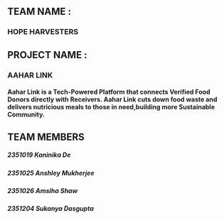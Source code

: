 ## TEAM NAME :
### HOPE HARVESTERS
## PROJECT NAME :
### AAHAR LINK
#### Aahar Link is a Tech-Powered Platform that connects Verified Food Donors directly with Receivers. Aahar Link cuts down food waste and delivers nutricious meals to those in need,building more Sustainable Community.
## TEAM MEMBERS
##### 2351019 Kaninika De
##### 2351025 Anshley Mukherjee
##### 2351026 Amsiha Shaw
##### 2351204 Sukanya Dasgupta